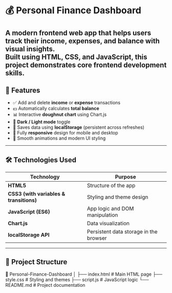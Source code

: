 
# 💰 Personal Finance Dashboard  

A **modern frontend web app** that helps users track their **income, expenses, and balance** with visual insights.  
Built using **HTML, CSS, and JavaScript**, this project demonstrates core frontend development skills.
---

## 🚀 Features

- ✅ Add and delete **income** or **expense** transactions  
- 💵 Automatically calculates **total balance**  
- 📊 Interactive **doughnut chart** using Chart.js  
- 🌙 **Dark / Light mode** toggle  
- 💾 Saves data using **localStorage** (persistent across refreshes)  
- 📱 Fully **responsive** design for mobile and desktop  
- 🎨 Smooth animations and modern UI styling  

---

## 🛠️ Technologies Used

| Technology | Purpose |
|-------------|----------|
| **HTML5** | Structure of the app |
| **CSS3 (with variables & transitions)** | Styling and theme design |
| **JavaScript (ES6)** | App logic and DOM manipulation |
| **Chart.js** | Data visualization |
| **localStorage API** | Persistent data storage in the browser |

---

## 📂 Project Structure
📁 Personal-Finance-Dashboard
│
├── index.html # Main HTML page
├── style.css # Styling and themes
├── script.js # JavaScript logic
└── README.md # Project documentation

